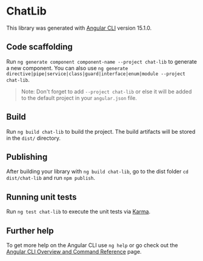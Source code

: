 # ChatLib

This library was generated with [Angular CLI](https://github.com/angular/angular-cli) version 15.1.0.

## Code scaffolding

Run `ng generate component component-name --project chat-lib` to generate a new component. You can also use `ng generate directive|pipe|service|class|guard|interface|enum|module --project chat-lib`.
> Note: Don't forget to add `--project chat-lib` or else it will be added to the default project in your `angular.json` file. 

## Build

Run `ng build chat-lib` to build the project. The build artifacts will be stored in the `dist/` directory.

## Publishing

After building your library with `ng build chat-lib`, go to the dist folder `cd dist/chat-lib` and run `npm publish`.

## Running unit tests

Run `ng test chat-lib` to execute the unit tests via [Karma](https://karma-runner.github.io).

## Further help

To get more help on the Angular CLI use `ng help` or go check out the [Angular CLI Overview and Command Reference](https://angular.io/cli) page.
